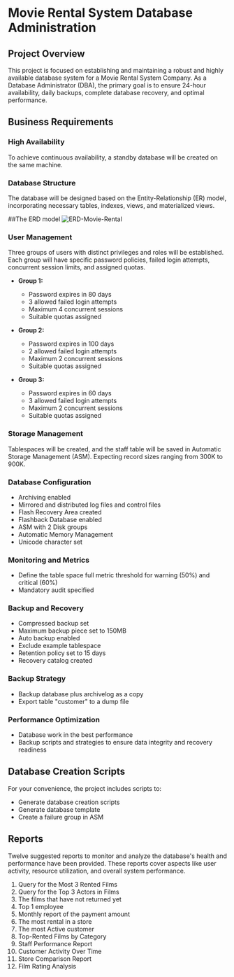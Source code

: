 # Movie Rental System Database Administration

## Project Overview

This project is focused on establishing and maintaining a robust and highly available database system for a Movie Rental System Company. As a Database Administrator (DBA), the primary goal is to ensure 24-hour availability, daily backups, complete database recovery, and optimal performance.

## Business Requirements

### High Availability
To achieve continuous availability, a standby database will be created on the same machine.

### Database Structure
The database will be designed based on the Entity-Relationship (ER) model, incorporating necessary tables, indexes, views, and materialized views.

##The ERD model
![ERD-Movie-Rental]([https://user-images.githubusercontent.com/114536072/206841689-990dec5e-f6c8-4fa4-9426-7d2791fecd0d.png](https://raw.githubusercontent.com/YehiaKhaledAbouzeiid/Movie-Rental-Database-System/main/ERD-Movie-Rental-4.png))

### User Management
Three groups of users with distinct privileges and roles will be established. Each group will have specific password policies, failed login attempts, concurrent session limits, and assigned quotas.

- **Group 1:**
  - Password expires in 80 days
  - 3 allowed failed login attempts
  - Maximum 4 concurrent sessions
  - Suitable quotas assigned

- **Group 2:**
  - Password expires in 100 days
  - 2 allowed failed login attempts
  - Maximum 2 concurrent sessions
  - Suitable quotas assigned

- **Group 3:**
  - Password expires in 60 days
  - 3 allowed failed login attempts
  - Maximum 2 concurrent sessions
  - Suitable quotas assigned

### Storage Management
Tablespaces will be created, and the staff table will be saved in Automatic Storage Management (ASM). Expecting record sizes ranging from 300K to 900K.

### Database Configuration
- Archiving enabled
- Mirrored and distributed log files and control files
- Flash Recovery Area created
- Flashback Database enabled
- ASM with 2 Disk groups
- Automatic Memory Management
- Unicode character set

### Monitoring and Metrics
- Define the table space full metric threshold for warning (50%) and critical (60%)
- Mandatory audit specified

### Backup and Recovery
- Compressed backup set
- Maximum backup piece set to 150MB
- Auto backup enabled
- Exclude example tablespace
- Retention policy set to 15 days
- Recovery catalog created

### Backup Strategy
- Backup database plus archivelog as a copy
- Export table "customer" to a dump file

### Performance Optimization
- Database work in the best performance
- Backup scripts and strategies to ensure data integrity and recovery readiness

## Database Creation Scripts

For your convenience, the project includes scripts to:
- Generate database creation scripts
- Generate database template
- Create a failure group in ASM

## Reports

Twelve suggested reports to monitor and analyze the database's health and performance have been provided. These reports cover aspects like user activity, resource utilization, and overall system performance.

1. Query for the Most 3 Rented Films
2. Query for the Top 3 Actors in Films
3. The films that have not returned yet
4. Top 1 employee
5. Monthly report of the payment amount
6. The most rental in a store
7. The most Active customer
8. Top-Rented Films by Category
9. Staff Performance Report
10. Customer Activity Over Time
11. Store Comparison Report
12. Film Rating Analysis


